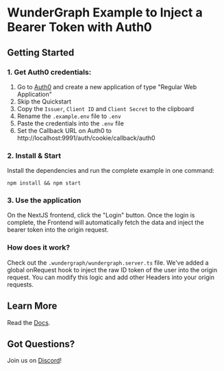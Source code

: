 # WunderGraph Example to Inject a Bearer Token with Auth0

## Getting Started

### 1. Get Auth0 credentials:

1. Go to [Auth0](https://auth0.com/) and create a new application of type "Regular Web Application"
2. Skip the Quickstart
3. Copy the `Issuer`, `Client ID` and `Client Secret` to the clipboard
4. Rename the `.example.env` file to `.env`
5. Paste the credentials into the `.env` file
6. Set the Callback URL on Auth0 to http://localhost:9991/auth/cookie/callback/auth0

### 2. Install & Start

Install the dependencies and run the complete example in one command:

```shell
npm install && npm start
```

### 3. Use the application

On the NextJS frontend, click the "Login" button.
Once the login is complete, the Frontend will automatically fetch the data and inject the bearer token into the origin request.

### How does it work?

Check out the `.wundergraph/wundergraph.server.ts` file.
We've added a global onRequest hook to inject the raw ID token of the user into the origin request.
You can modify this logic and add other Headers into your origin requests.

## Learn More

Read the [Docs](https://wundergraph.com/docs).

## Got Questions?

Join us on [Discord](https://wundergraph.com/discord)!
